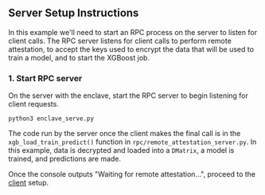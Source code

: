 ## Server Setup Instructions

In this example we'll need to start an RPC process on the server to listen for client calls. The RPC server listens for client calls to perform remote attestation, to accept the keys used to encrypt the data that will be used to train a model, and to start the XGBoost job.
### 1. Start RPC server

On the server with the enclave, start the RPC server to begin listening for client requests.

```
python3 enclave_serve.py
```
The code run by the server once the client makes the final call is in the `xgb_load_train_predict()` function in `rpc/remote_attestation_server.py`. In this example, data is decrypted and loaded into a `DMatrix`, a model is trained, and predictions are made. 

Once the console outputs "Waiting for remote attestation...", proceed to the [client](../client) setup.
